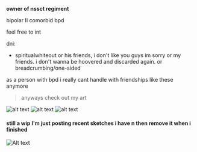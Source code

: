 **owner of nssct regiment**

bipolar II comorbid bpd

feel free to int 

dni:
- spiritualwhiteout or his friends, i don't like you guys im sorry or my friends. i don't wanna be hoovered and discarded again. or breadcrumbing/one-sided

as a person with bpd i really cant handle with friendships like these anymore
 
> anyways check out my art

![alt text](https://files.catbox.moe/p3im38.png)
![alt text](https://files.catbox.moe/d80ahu.jpg)
![alt text](https://files.catbox.moe/n75jco.png)
#### still a wip I'm just posting recent sketches i have n then remove it when i finished
![Alt text](https://files.catbox.moe/ztam00.jpg)
